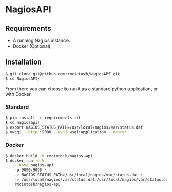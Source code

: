 # NagiosAPI

## Requirements

- A running Nagios instance.
- Docker (Optional)

## Installation

```sh
$ git clone git@github.com:rmcintosh/NagiosAPI.git
$ cd NagiosAPI/
```

From there you can choose to run it as a standard python application, or with Docker.

### Standard

```sh
$ pip install -r requirements.txt
$ cd nagiosapi/
$ export NAGIOS_STATUS_PATH=/usr/local/nagios/var/status.dat
$ uwsgi --http :9090 --wsgi wsgi:application --master
```

### Docker

```sh
$ docker build -t rmcintosh/nagios-api .
$ docker run -d \
    --name nagios-api
    -p 9090:9090 \
    -e NAGIOS_STATUS_PATH=/usr/local/nagios/var/status.dat \
    -v /usr/local/nagios/var/status.dat:/usr/local/nagios/var/status.dat
    rmcintosh/nagios-api
```
